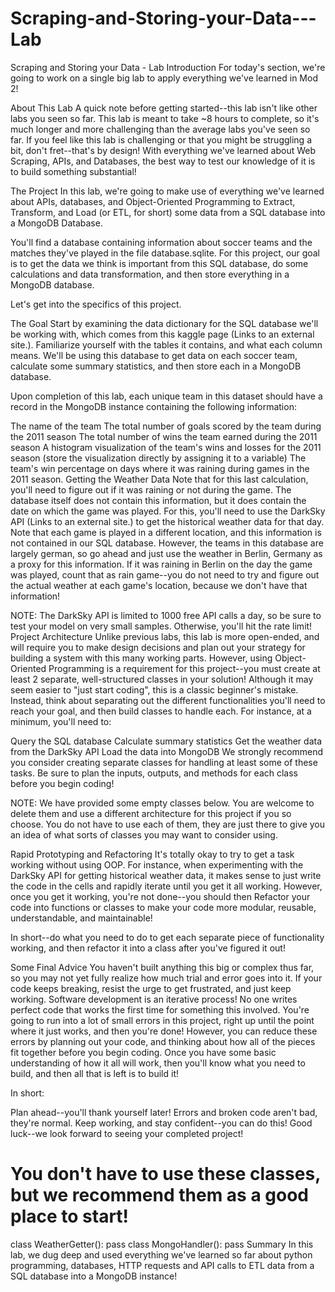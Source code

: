 # Scraping-and-Storing-your-Data---Lab

Scraping and Storing your Data - Lab
Introduction
For today's section, we're going to work on a single big lab to apply everything we've learned in Mod 2!

About This Lab
A quick note before getting started--this lab isn't like other labs you seen so far. This lab is meant to take ~8 hours to complete, so it's much longer and more challenging than the average labs you've seen so far. If you feel like this lab is challenging or that you might be struggling a bit, don't fret--that's by design! With everything we've learned about Web Scraping, APIs, and Databases, the best way to test our knowledge of it is to build something substantial!

The Project
In this lab, we're going to make use of everything we've learned about APIs, databases, and Object-Oriented Programming to Extract, Transform, and Load (or ETL, for short) some data from a SQL database into a MongoDB Database.

You'll find a database containing information about soccer teams and the matches they've played in the file database.sqlite. For this project, our goal is to get the data we think is important from this SQL database, do some calculations and data transformation, and then store everything in a MongoDB database.

Let's get into the specifics of this project.

The Goal
Start by examining the data dictionary for the SQL database we'll be working with, which comes from this kaggle page (Links to an external site.). Familiarize yourself with the tables it contains, and what each column means. We'll be using this database to get data on each soccer team, calculate some summary statistics, and then store each in a MongoDB database.

Upon completion of this lab, each unique team in this dataset should have a record in the MongoDB instance containing the following information:

The name of the team
The total number of goals scored by the team during the 2011 season
The total number of wins the team earned during the 2011 season
A histogram visualization of the team's wins and losses for the 2011 season (store the visualization directly by assigning it to a variable)
The team's win percentage on days where it was raining during games in the 2011 season.
Getting the Weather Data
Note that for this last calculation, you'll need to figure out if it was raining or not during the game. The database itself does not contain this information, but it does contain the date on which the game was played. For this, you'll need to use the DarkSky API (Links to an external site.) to get the historical weather data for that day. Note that each game is played in a different location, and this information is not contained in our SQL database. However, the teams in this database are largely german, so go ahead and just use the weather in Berlin, Germany as a proxy for this information. If it was raining in Berlin on the day the game was played, count that as rain game--you do not need to try and figure out the actual weather at each game's location, because we don't have that information!

NOTE: The DarkSky API is limited to 1000 free API calls a day, so be sure to test your model on very small samples. Otherwise, you'll hit the rate limit!
Project Architecture
Unlike previous labs, this lab is more open-ended, and will require you to make design decisions and plan out your strategy for building a system with this many working parts. However, using Object-Oriented Programming is a requirement for this project--you must create at least 2 separate, well-structured classes in your solution! Although it may seem easier to "just start coding", this is a classic beginner's mistake. Instead, think about separating out the different functionalities you'll need to reach your goal, and then build classes to handle each. For instance, at a minimum, you'll need to:

Query the SQL database
Calculate summary statistics
Get the weather data from the DarkSky API
Load the data into MongoDB
We strongly recommend you consider creating separate classes for handling at least some of these tasks. Be sure to plan the inputs, outputs, and methods for each class before you begin coding!

NOTE: We have provided some empty classes below. You are welcome to delete them and use a different architecture for this project if you so choose. You do not have to use each of them, they are just there to give you an idea of what sorts of classes you may want to consider using.

Rapid Prototyping and Refactoring
It's totally okay to try to get a task working without using OOP. For instance, when experimenting with the DarkSky API for getting historical weather data, it makes sense to just write the code in the cells and rapidly iterate until you get it all working. However, once you get it working, you're not done--you should then Refactor your code into functions or classes to make your code more modular, reusable, understandable, and maintainable!

In short--do what you need to do to get each separate piece of functionality working, and then refactor it into a class after you've figured it out!

Some Final Advice
You haven't built anything this big or complex thus far, so you may not yet fully realize how much trial and error goes into it. If your code keeps breaking, resist the urge to get frustrated, and just keep working. Software development is an iterative process! No one writes perfect code that works the first time for something this involved. You're going to run into a lot of small errors in this project, right up until the point where it just works, and then you're done! However, you can reduce these errors by planning out your code, and thinking about how all of the pieces fit together before you begin coding. Once you have some basic understanding of how it all will work, then you'll know what you need to build, and then all that is left is to build it!

In short:

Plan ahead--you'll thank yourself later!
Errors and broken code aren't bad, they're normal.
Keep working, and stay confident--you can do this!
Good luck--we look forward to seeing your completed project!

# You don't have to use these classes, but we recommend them as a good place to start!
class WeatherGetter():
    pass
class MongoHandler():
    pass
Summary
In this lab, we dug deep and used everything we've learned so far about python programming, databases, HTTP requests and API calls to ETL data from a SQL database into a MongoDB instance!


